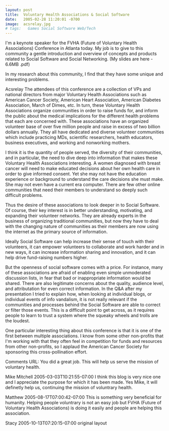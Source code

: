 ```yaml
---
layout: post
title:  Voluntary Health Associations & Social Software
date:   2005-02-28 11:20:01 -0700
image:  acsrelay.jpg
# tags:   Games Social Software Web/Tech
---
```


I'm a keynote speaker for the FVHA (Future of Voluntary Health Associations) Conference in Atlanta today. My job is to give to this community a gentle introduction and overview of concepts and products related to Social Software and Social Networking. (My slides are here - 6.6MB .pdf)

In my research about this community, I find that they have some unique and interesting problems.

Acsrelay The attendees of this conference are a collection of VPs and national directors from major Voluntary Health Associations such as American Cancer Society, American Heart Association, American Diabetes Association, March of Dimes, etc. In turn, these Voluntary Health Associations organize communities in order to raise funds for, and inform the public about the medical implications for the different health problems that each are concerned with. These associations have an organized volunteer base of over five million people and raise in excess of two billion dollars annually. They all have dedicated and diverse volunteer communities which include practicing MDs, scientific researchers, health educators, business executives, and working and nonworking mothers.

I think it is the quantity of people served, the diversity of their communities, and in particular, the need to dive deep into information that makes these Voluntary Health Associations interesting. A women diagnosed with breast cancer will need to make educated decisions about her own health care in order to give informed consent. Yet she may not have the education experience or background to understand the care decisions she must make. She may not even have a current era computer. There are few other online communities that need their members to understand so deeply such difficult problems.

Thus the desire of these associations to look deeper in to Social Software. Of course, their key interest is in better understanding, motivating, and expanding their volunteer networks. They are already experts in the business of organizing traditional communities, but now they have to deal with the changing nature of communities as their members are now using the internet as the primary source of information.

Ideally Social Software can help increase their sense of touch with their volunteers, it can empower volunteers to collaborate and work harder and in new ways, it can increase information sharing and innovation, and it can help drive fund-raising numbers higher.

But the openness of social software comes with a price. For instance, many of these associations are afraid of enabling even simple unmoderated discussion lists, in fear that bad or inappropriate information would be shared. There are also legitimate concerns about the quality, audience level, and attributation for even correct information. In the Q&A after my presentation I tried to explain how, when looking at individual blogs, or individual events of info vandalism, it is not really relevant if the communities and processes behind the Social Software are able to correct or filter those events. This is a difficult point to get across, as it requires people to learn to trust a system where the squeaky wheels and trolls are the loudest.

 One particular interesting thing about this conference is that it is one of the first between multiple associations. I know from some other non-profits that I'm working with that they often feel in competition for funds and resources from other non-profits, so I applaud the American Cancer Society for sponsoring this cross-pollination effort.

Comments
URL: You did a great job. This will help us serve the mission of voluntary health.

Mike Mitchell 2005-03-03T10:21:55-07:00
I think this blog is very nice one and I appreciate the purpose for which it has been made. Yes Mike, it will definetly help us, continuing the mission of voluntrary health.

Matthew 2005-08-17T07:00:42-07:00
This is something very beneficial for humanity. Helping people voluntrary is not an easy job but FVHA (Future of Voluntary Health Associations) is doing it easily and people are helping this association.

Stacy 2005-10-13T07:20:15-07:00
original layout
